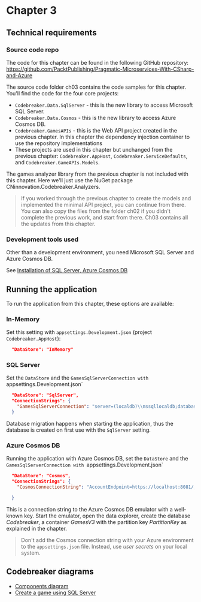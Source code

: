 # Chapter 3

## Technical requirements

### Source code repo

The code for this chapter can be found in the following GitHub repository: https://github.com/PacktPublishing/Pragmatic-Microservices-With-CSharp-and-Azure

The source code folder ch03 contains the code samples for this chapter. You'll find the code for the four core projects:

* `Codebreaker.Data.SqlServer` - this is the new library to access Microsoft SQL Server.
* `Codebreaker.Data.Cosmos` - this is the new library to access Azure Cosmos DB.
* `Codebreaker.GamesAPIs` - this is the Web API project created in the previous chapter. In this chapter the dependency injection container to use the repository implementations 
* These projects are used in this chapter but unchanged from the previous chapter: `Codebreaker.AppHost`, `Codebreaker.ServiceDefaults`, and `Codebreaker.GameAPIs.Models`.

The games analyzer library from the previous chapter is not included with this chapter. Here we'll just use the NuGet package CNinnovation.Codebreaker.Analyzers.

> If you worked through the previous chapter to create the models and implemented the minimal API project, you can continue from there.  You can also copy the files from the folder ch02 if you didn't complete the previous work, and start from there. Ch03 contains all the updates from this chapter.

### Development tools used

Other than a development environment, you need Microsoft SQL Server and Azure Cosmos DB. 

See [Installation of SQL Server, Azure Cosmos DB](../installation.md)

## Running the application

To run the application from this chapter, these options are available:

### In-Memory

Set this setting with `appsettings.Development.json` (project `Codebreaker.AppHost`):

```json
  "DataStore": "InMemory"
```

### SQL Server

Set the `DataStore` and the `GamesSqlServerConnection with `appsettings.Development.json`

```json
  "DataStore": "SqlServer",
  "ConnectionStrings": {
    "GamesSqlServerConnection": "server=(localdb)\\mssqllocaldb;database=CodebreakerGames;trusted_connection=true"
  }
```

Database migration happens when starting the application, thus the database is created on first use with the `SqlServer` setting.

### Azure Cosmos DB

Running the application with Azure Cosmos DB, set the `DataStore` and the `GamesSqlServerConnection with `appsettings.Development.json`

```json
  "DataStore": "Cosmos",
  "ConnectionStrings": {
    "CosmosConnectionString": "AccountEndpoint=https://localhost:8081/;AccountKey=C2y6yDjf5/R+ob0N8A7Cgv30VRDJIWEHLM+4QDU5DE2nQ9nDuVTqobD4b8mGGyPMbIZnqyMsEcaGQy67XIw/Jw==;",

  }
```

This is a connection string to the Azure Cosmos DB emulator with a well-known key. Start the emulator, open the data explorer, create the database *Codebreaker*, a container *GamesV3* with the partition key *PartitionKey* as explained in the chapter. 

> Don't add the Cosmos connection string with your Azure environment to the `appsettings.json` file. Instead, use *user secrets* on your local system.

## Codebreaker diagrams

* [Components diagram](components.drawio)
* [Create a game using SQL Server](CreateAGameWithSQLServer.md)
